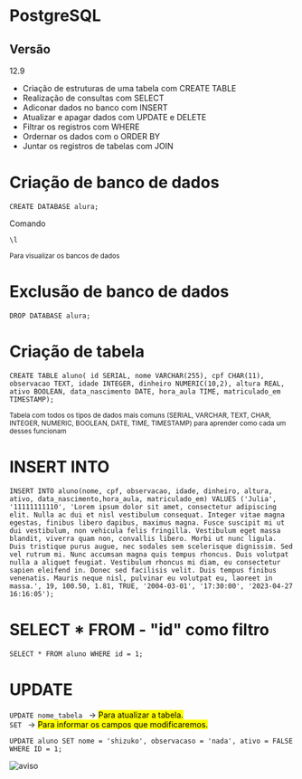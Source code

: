 # PostgreSQL

## Versão
12.9

- Criação de estruturas de uma tabela com CREATE TABLE
- Realização de consultas com SELECT
- Adiconar dados no banco com INSERT
- Atualizar e apagar dados com UPDATE e DELETE
- Filtrar os registros com WHERE
- Ordernar os dados com o ORDER BY
- Juntar os registros de tabelas com JOIN

# Criação de banco de dados
~~~
CREATE DATABASE alura;
~~~

Comando 
~~~
\l
~~~
<small>Para visualizar os bancos de dados</small>

# Exclusão de banco de dados
~~~
DROP DATABASE alura;
~~~

# Criação de tabela 
~~~
CREATE TABLE aluno( id SERIAL, nome VARCHAR(255), cpf CHAR(11), observacao TEXT, idade INTEGER, dinheiro NUMERIC(10,2), altura REAL, ativo BOOLEAN, data_nascimento DATE, hora_aula TIME, matriculado_em TIMESTAMP);
~~~
<small>Tabela com todos os tipos de dados mais comuns (SERIAL, VARCHAR, TEXT, CHAR, INTEGER, NUMERIC, BOOLEAN, DATE, TIME, TIMESTAMP) para aprender como cada um desses funcionam</small>

# INSERT INTO
~~~
INSERT INTO aluno(nome, cpf, observacao, idade, dinheiro, altura, ativo, data_nascimento,hora_aula, matriculado_em) VALUES ('Julia', '11111111110', 'Lorem ipsum dolor sit amet, consectetur adipiscing elit. Nulla ac dui et nisl vestibulum consequat. Integer vitae magna egestas, finibus libero dapibus, maximus magna. Fusce suscipit mi ut dui vestibulum, non vehicula felis fringilla. Vestibulum eget massa blandit, viverra quam non, convallis libero. Morbi ut nunc ligula. Duis tristique purus augue, nec sodales sem scelerisque dignissim. Sed vel rutrum mi. Nunc accumsan magna quis tempus rhoncus. Duis volutpat nulla a aliquet feugiat. Vestibulum rhoncus mi diam, eu consectetur sapien eleifend in. Donec sed facilisis velit. Duis tempus finibus venenatis. Mauris neque nisl, pulvinar eu volutpat eu, laoreet in massa.', 19, 100.50, 1.81, TRUE, '2004-03-01', '17:30:00', '2023-04-27 16:16:05');
~~~

# SELECT * FROM - "id" como filtro
~~~
SELECT * FROM aluno WHERE id = 1;
~~~

# UPDATE
``` UPDATE nome_tabela  ``` -> <mark>Para atualizar a tabela.</mark> <br/>
``` SET  ``` -> <mark>Para informar os campos que modificaremos.</mark>

~~~
UPDATE aluno SET nome = 'shizuko', observacaso = 'nada', ativo = FALSE WHERE ID = 1;
~~~
![aviso](https://img.shields.io/badge/%3D%20-%20antes%20de%20atribuir%20um%20novo%20valor.-yellow)